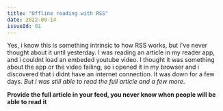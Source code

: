 ```yaml
---
title: "Offline reading with RSS"
date: 2022-09-14
issueId: 91
---
```


Yes, i know this is something intrinsic to how RSS works, but i've never thought about it until yesterday. I was reading an article in my reader app, and i couldnt load an embeded youtube video. I thought it was something about the app or the video failing, so i opened it in my browser and i discovered that i didnt have an internet connection. It was down for a few days. *But i was still able to read the full article and a few more*.

**Provide the full article in your feed, you never know when people will be able to read it**
